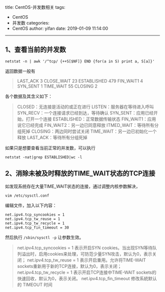 title: CentOS-并发数相关
tags:
  - CentOS
  - 并发数
categories:
  - CentOS
author: yifan
date: 2019-01-09 11:14:00
---
## 1、查看当前的并发数
```
netstat -n | awk '/^tcp/ {++S[$NF]} END {for(a in S) print a, S[a]}'
```
返回数据一般有
> LAST_ACK 3
CLOSE_WAIT 23
ESTABLISHED 479
FIN_WAIT1 4
SYN_SENT 1
TIME_WAIT 55
CLOSING 2
<!-- more -->
各个数据及其含义如下：
> CLOSED：无连接是活动的或正在进行
LISTEN：服务器在等待进入呼叫
SYN_RECV：一个连接请求已经到达，等待确认
SYN_SENT：应用已经开始，打开一个连接
ESTABLISHED：正常数据传输状态
FIN_WAIT1：应用说它已经完成
FIN_WAIT2：另一边已同意释放
ITMED_WAIT：等待所有分组死掉
CLOSING：两边同时尝试关闭
TIME_WAIT：另一边已初始化一个释放
LAST_ACK：等待所有分组死掉

如果只是想要查看当前正常的并发数，可以执行
```
netstat -nat|grep ESTABLISHED|wc -l
```

## 2、消除未被及时释放的TIME_WAIT状态的TCP连接

如发现系统存在大量TIME_WAIT状态的连接，通过调整内核参数解决，

```
vim /etc/sysctl.conf
```
编辑文件，加入以下内容：
```
net.ipv4.tcp_syncookies = 1
net.ipv4.tcp_tw_reuse = 1
net.ipv4.tcp_tw_recycle = 1
net.ipv4.tcp_fin_timeout = 30
```
然后执行 ```/sbin/sysctl -p``` 让参数生效。

> net.ipv4.tcp_syncookies = 1 表示开启SYN cookies。当出现SYN等待队列溢出时，启用cookies来处理，可防范少量SYN攻击，默认为0，表示关闭；
net.ipv4.tcp_tw_reuse = 1 表示开启重用。允许将TIME-WAIT sockets重新用于新的TCP连接，默认为0，表示关闭；
net.ipv4.tcp_tw_recycle = 1 表示开启TCP连接中TIME-WAIT sockets的快速回收，默认为0，表示关闭。
net.ipv4.tcp_fin_timeout 修改系統默认的 TIMEOUT 时间